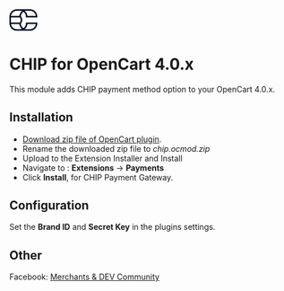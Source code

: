 <img src="../assets/logo.svg" alt="drawing" width="50"/>

# CHIP for OpenCart 4.0.x

This module adds CHIP payment method option to your OpenCart 4.0.x.

## Installation

* [Download zip file of OpenCart plugin](https://download-directory.github.io/?url=https%3A%2F%2Fgithub.com%2FCHIPAsia%2Fchip-for-opencart%2Ftree%2Fmain%2F4.0).
* Rename the downloaded zip file to *chip.ocmod.zip*
* Upload to the Extension Installer and Install
* Navigate to : **Extensions** -> **Payments**
* Click **Install**, for CHIP Payment Gateway.

## Configuration

Set the **Brand ID** and **Secret Key** in the plugins settings.

## Other

Facebook: [Merchants & DEV Community](https://www.facebook.com/groups/3210496372558088)
